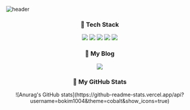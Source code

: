 ![header](https://capsule-render.vercel.app/api?type=waving&color=auto&height=300&section=header&text=BoGyoeng%20Kim&fontSize=90)

<h3 align="center"> 🔮 Tech Stack</h3>
<p align="center">
<img src="https://img.shields.io/badge/HTML-E34F26?style=flat-square&logo=HTML5&logoColor=white"/>
<img src="https://img.shields.io/badge/CSS-1572B6?style=flat-square&logo=CSS3&logoColor=white"/>
<img src="https://img.shields.io/badge/Javascript-F7DF1E?style=flat-square&logo=Javascript&logoColor=white"/>
<img src="https://img.shields.io/badge/React & React Native-61DAFB?style=flat-square&logo=React&logoColor=white"/>
<img src="https://img.shields.io/badge/Next.js-000000?style=flat-square&logo=Next.js&logoColor=white"/> 
</p>




<h3 align="center">💜  My Blog </h3>
<p align="center"><img src="https://img.shields.io/badge/Tech Blog-11B48A?style=flat-square&logo=Vimeo&logoColor=white"&link="https://velog.io/@chloeee"/> </p>

<h3 align="center"> 🦄 My GitHub Stats </h3>
<p align="center">
![Anurag's GitHub stats](https://github-readme-stats.vercel.app/api?username=bokim1004&theme=cobalt&show_icons=true)
  </p>

